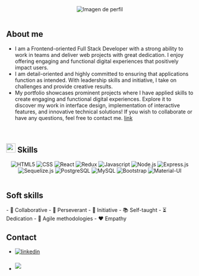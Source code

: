 <div align="center">
  <img src="https://github.com/Carlitossaul/carlitossaul/assets/106841507/4efe19ac-b95a-4037-ba00-42428df92f58" alt="Imagen de perfil">
</div>
<br>

<h2>About me</h2>

- I am a Frontend-oriented Full Stack Developer with a strong ability to work in teams and deliver web projects with great dedication. I enjoy offering engaging and functional digital experiences that positively impact users.
-  I am detail-oriented and highly committed to ensuring that applications function as intended. With leadership skills and initiative, I take on challenges and provide creative results.
- My portfolio showcases prominent projects where I have applied skills to create engaging and functional digital experiences. Explore it to discover my work in interface design, implementation of interactive features, and innovative technical solutions! If you wish to collaborate or have any questions, feel free to contact me. [link](https://carloslovey.vercel.app/)

<br>

## <img src="https://media2.giphy.com/media/QssGEmpkyEOhBCb7e1/giphy.gif?cid=ecf05e47a0n3gi1bfqntqmob8g9aid1oyj2wr3ds3mg700bl&rid=giphy.gif" width ="25"><b> Skills</b>

<div align="center">
  <img src="https://img.shields.io/badge/HTML5-%23E34F26.svg?&style=for-the-badge&logo=html5&logoColor=white" alt="HTML5">
  <img src="https://img.shields.io/badge/CSS-%231572B6.svg?&style=for-the-badge&logo=css3&logoColor=white" alt="CSS">
  <img src="https://img.shields.io/badge/React-%2361DAFB.svg?&style=for-the-badge&logo=react&logoColor=white" alt="React">
  <img src="https://img.shields.io/badge/Redux-%23764ABC.svg?&style=for-the-badge&logo=redux&logoColor=white" alt="Redux">
  <img src="https://img.shields.io/badge/Javascript-%23F7DF1E.svg?&style=for-the-badge&logo=javascript&logoColor=black" alt="Javascript">
  <img src="https://img.shields.io/badge/Node.js-%23339933.svg?&style=for-the-badge&logo=node.js&logoColor=white" alt="Node.js">
  <img src="https://img.shields.io/badge/Express.js-%23000000.svg?&style=for-the-badge&logo=express&logoColor=white" alt="Express.js">
  <img src="https://img.shields.io/badge/Sequelize.js-%23566DAA.svg?&style=for-the-badge&logo=sequelize&logoColor=white" alt="Sequelize.js">
  <img src="https://img.shields.io/badge/PostgreSQL-%23336791.svg?&style=for-the-badge&logo=postgresql&logoColor=white" alt="PostgreSQL">
  <img src="https://img.shields.io/badge/MySQL-%234479A1.svg?&style=for-the-badge&logo=mysql&logoColor=white" alt="MySQL">
  <img src="https://img.shields.io/badge/Bootstrap-%23563D7C.svg?&style=for-the-badge&logo=bootstrap&logoColor=white" alt="Bootstrap">
  <img src="https://img.shields.io/badge/Material--UI-%230081CB.svg?&style=for-the-badge&logo=material-ui&logoColor=white" alt="Material-UI">
</div>

<br>

<h2>Soft skills</h2>
- 🤝 Collaborative
- 💪 Perseverant
- 🚀 Initiative
- 📚 Self-taught
- ⏳ Dedication
- 🔄 Agile methodologies
- ❤️ Empathy

<br>

<h2>Contact</h2>

<div align='left'>
<ul>
<li>
<a href="https://linkedin.com/in/carloslovey" target="_blank">
<img src="https://img.shields.io/badge/linkedin:  carloslovey-%2300acee.svg?color=405DE6&style=for-the-badge&logo=linkedin&logoColor=white" alt=linkedin style="margin-bottom: 5px;"/>
</a>
</li>
<br>
<li>
<a href="mailto:carlitossaul.h@gmail.com" target="_blank">
<img src="https://img.shields.io/badge/gmail:  carlitossaul.h@gmail.com-%23EA4335.svg?style=for-the-badge&logo=gmail&logoColor=white" t=mail style="margin-bottom: 5px;" />
</a>
</li>
</ul>
</div>



